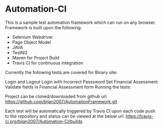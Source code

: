 # Automation-CI
This is a sample test automation framework which can run on any browser. Framework is built upon the following:
- Selenium Webdriver
- Page Object Model
- JAVA
- TestNG
- Maven for Project Build
- Travis CI for continuous integration

Currently the following tests are covered for Binary site:

Login and Logout
Login with Incorrect Passsword
Set Financial Assessment
Validate fields in Financial Assessment form
Running the tests:

Project can be cloned/downloaded from github url https://github.com/bijan2007/AutomationFramework.git

Each test will be automatically triggered by Travis CI upon each code push to the repository and status can be viewed at the below url:
https://travis-ci.org/bijan2007/Automation-CI/builds

